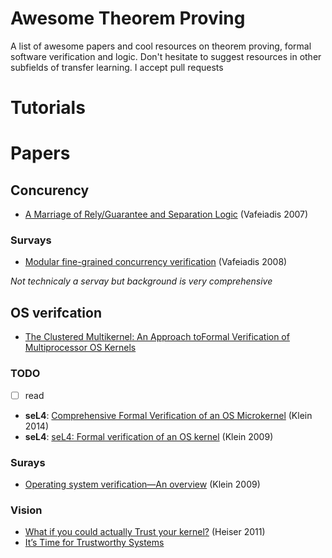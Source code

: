 # Awesome Theorem Proving

A list of awesome papers and cool resources on theorem proving, formal software verification and logic. Don't hesitate to suggest resources in other subfields of transfer learning. I accept pull requests
# Tutorials

# Papers

## Concurency
* [A Marriage of Rely/Guarantee and Separation Logic](https://link.springer.com/chapter/10.1007/978-3-540-74407-8_18) (Vafeiadis 2007)
### Survays
*  [Modular fine-grained concurrency verification](https://www.cl.cam.ac.uk/techreports/UCAM-CL-TR-726.pdf) (Vafeiadis 2008)

_Not technicaly a servay but background is very comprehensive_


## OS verifcation
* [The Clustered Multikernel: An Approach toFormal Verification of Multiprocessor OS Kernels](http://ts.data61.csiro.au/publications/nicta_full_text/5618.pdf)
### TODO
- [ ] read
* **seL4**: [Comprehensive Formal Verification of an OS Microkernel](http://ts.data61.csiro.au/publications/nicta_full_text/7371.pdf) (Klein 2014)
* **seL4**: [seL4: Formal verification of an OS kernel](http://ts.data61.csiro.au/publications/nicta_full_text/1852.pdf) (Klein 2009)
### Surays
* [Operating system verification—An overview](https://link.springer.com/content/pdf/10.1007%2Fs12046-009-0002-4.pdf) (Klein 2009)
### Vision
* [What if you could actually Trust your kernel?](http://ts.data61.csiro.au/publications/nicta_full_text/4632.pdf) (Heiser 2011)
* [It’s Time for Trustworthy Systems](http://ts.data61.csiro.au/publications/nicta_full_text/5778.pdf)
